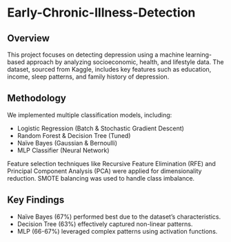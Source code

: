 # Early-Chronic-Illness-Detection

## Overview
This project focuses on detecting depression using a machine learning-based approach by analyzing socioeconomic, health, and lifestyle data. The dataset, sourced from Kaggle, includes key features such as education, income, sleep patterns, and family history of depression.


## Methodology

We implemented multiple classification models, including:
- Logistic Regression (Batch & Stochastic Gradient Descent)
- Random Forest & Decision Tree (Tuned)
- Naïve Bayes (Gaussian & Bernoulli)
- MLP Classifier (Neural Network)

Feature selection techniques like Recursive Feature Elimination (RFE) and Principal Component Analysis (PCA) were applied for dimensionality reduction. SMOTE balancing was used to handle class imbalance.

## Key Findings
- Naïve Bayes (67%) performed best due to the dataset’s characteristics.
- Decision Tree (63%) effectively captured non-linear patterns.
- MLP (66-67%) leveraged complex patterns using activation functions.
